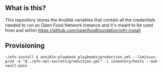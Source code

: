## What is this?
This repository stores the Ansible variables that contain all the credentials needed to run an Open Food Network instance and it's meant to be used from and within https://github.com/openfoodfoundation/ofn-install
## Provisioning
```shell
~/ofn-install $ ansible-playbook playbooks/production.yml --limit=us-prod -e "@../ofn-net-secrets/production.yml" -i inventory/hosts --ask-vault-pass
```
